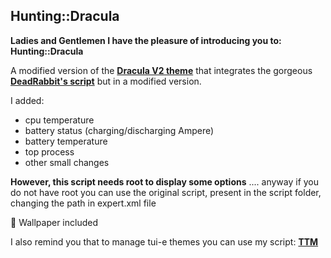 ## Hunting::Dracula

**Ladies and Gentlemen I have the pleasure of introducing you to: Hunting::Dracula**

A modified version of the **[Dracula V2 theme](https://github.com/M4dGun/t-ui_themes/tree/main/themes/Dracula_V2)** that integrates the gorgeous **[DeadRabbit's script](https://github.com/deadrabbit404)** but in a modified version.

I added:
- cpu temperature
- battery status (charging/discharging Ampere)
- battery temperature
- top process
- other small changes 

**However, this script needs root to display some options**
.... anyway if you do not have root you can use the original script, present in the script folder, changing the path in expert.xml file

📍 Wallpaper included


I also remind you that to manage tui-e themes you can use my script: **[TTM](https://github.com/M4dGun/t-ui_themes/tree/main/theme-manager)**
